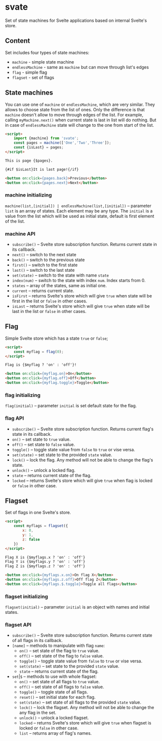 # svate

Set of state machines for Svelte applications based on internal Svelte's store.

## Content

Set includes four types of state machines:

* `machine` - simple state machine
* `endlessMachine` - same as `machine` but can move through list's edges
* `flag` - simple flag
* `flagset` - set of flags

## State machines

You can use one of `machine` or `endlessMachine`, which are very similar. They allows to choose state from the list of ones. Only the difference is that `machine` doesn't allow to move through edges of the list. For example, calling `myMachine.next()` when current state is last in list will do nothing. But in case of `endlessMachine` state will change to the one from start of the list.

```html
<script>
    import {machine} from 'svate';
    const pages = machine(['One','Two','Three']);
    const {isLast} = pages;
</script>

This is page {$pages}.

{#if $isLast}It is last page!{/if}

<button on:click={pages.back}>Previous</button>
<button on:click={pages.next}>Next</button>

```
### machine initializing

`machine(list,[initial]) | endlessMachine(list,[initial])` – parameter `list` is an array of states. Each element may be any type. The `initial` is a value from the list which will be used as initial state, default is first element of the list.

### machine API

* `subscribe()` – Svelte store subscription function. Returns current state in its callback.
* `next()` – switch to the next state
* `back()` – switch to the previous state
* `first()` – switch to the first state
* `last()` – switch to the last state
* `set(state)` – switch to the state with name `state`
* `index(num)` – switch to the state with index `num`. Index starts from 0.
* `states` – array of the states, same as initial one.
* `current` – returns current state.
* `isFirst` – returns Svelte's store which will give `true` when state will be first in the list or `false` in other cases.
* `isLast` – returns Svelte's store which will give `true` when state will be last in the list or `false` in other cases.

## Flag

Simple Svelte store which has a state `true` or `false`;

```html
<script>
    const myflag = flag(0);
</script>

Flag is {$myflag ? 'on' : 'off'}!

<button on:click={myflag.on}>On</button>
<button on:click={myflag.off}>Off</button>
<button on:click={myflag.toggle}>Toggle</button>
```
### flag initializing

`flag(initial)` – parameter `initial` is set default state for the flag.

### flag API

* `subscribe()` – Svelte store subscription function. Returns current flag's state in its callback.
* `on()` – set state to `true` value.
* `off()` – set state to `false` value.
* `toggle()` – toggle state value from `false` to `true` or vise versa.
* `set(state)` – set state to the provided `state` value.
* `lock()` – lock the flag. Any method will not be able to change the flag's state.
* `unlock()` – unlock a locked flag.
* `state` – returns current state of the flag.
* `locked` – returns Svelte's store which will give `true` when flag is locked or `false` in other case.

## Flagset

Set of flags in one Svelte's store.

```html
<script>
    const myflags = flagset({
        x: 0,
        y: 1,
        z: false
    })
</script>

Flag X is {$myflags.x ? 'on' : 'off'}
Flag Y is {$myflags.y ? 'on' : 'off'}
Flag Z is {$myflags.z ? 'on' : 'off'}

<button on:click={myflags.x.on}>On flag X</button>
<button on:click={myflags.z.off}>Off flag Z</button>
<button on:click={myflags.$.toggle}>Toggle all flags</button>
```

### flagset initializing

`flagset(initial)` – parameter `initial` is an object with names and initial states.

### flagset API

* `subscribe()` – Svelte store subscription function. Returns current state of all flags in its callback.
* `[name]` – methods to manipulate with flag `name`:
    - `on()` – set state of the flag to `true` value.
    - `off()` – set state of the flag to `false` value.
    - `toggle()` – toggle state value from `false` to `true` or vise versa.
    - `set(state)` – set state to the provided `state` value.
    - `state` – returns current state of the flag.
* `set`|`$` – methods to use with whole flagset:
    - `on()` – set state of all flags to `true` value.
    - `off()` – set state of all flags to `false` value.
    - `toggle()` – toggle state of all flags.
    - `reset()` – set initial state for each flag.
    - `set(state)` – set state of all flags to the provided `state` value.
    - `lock()` – lock the flagset. Any method will not be able to change the any flag in the set.
    - `unlock()` – unlock a locked flagset.
    - `locked` – returns Svelte's store which will give `true` when flagset is locked or `false` in other case.
    - `list` – returns array of flag's names.